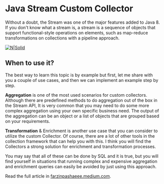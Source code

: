 # Java Stream Custom Collector

Without a doubt, the Stream was one of the major features added to Java 8. If you don't know what a stream is, a stream is a sequence of objects that support functional-style operations on elements, such as map-reduce transformations on collections with a pipeline approach.


[![N|Solid](https://miro.medium.com/max/1400/1*Qc8dTs7Uxg3OrZP_l4_oXA.png)](https://medium.com/codex/java-stream-custom-collector-376409c7af4)

## When to use it?
The best way to learn this topic is by example but first, let me share with you a couple of use cases, and then we can implement an example step by step.

**Aggregation** is one of the most used scenarios for custom collectors. Although there are predefined methods to do aggregation out of the box in the Stream API, It is very common that you may need to do some more complex aggregation using your own specific business need. The output of the aggregation can be an object or a list of objects that are grouped based on your requirements.

**Transformation** & Enrichment is another use case that you can consider to utilize the custom Collector. Of course, there are a lot of other tools in the collection framework that can help you with this. I think you will find the Collectors a strong solution for enrichment and transformation processes.

You may say that all of these can be done by SQL and it is true, but you will find yourself in situations that running complex and expensive aggregation and enrichment queries can easily be avoided by just using this approach.

Read the full article in [farzinpashaeee.medium.com](https://farzinpashaeee.medium.com/java-stream-custom-collector-376409c7af4).
